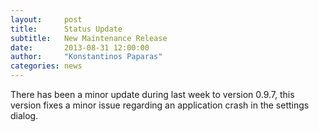 ```yaml
---
layout:     post
title:      Status Update
subtitle:   New Maintenance Release
date:       2013-08-31 12:00:00
author:     "Konstantinos Paparas"
categories: news
---
```


There has been a minor update during last week to version 0.9.7, this version fixes a minor issue regarding an application crash in the settings dialog.